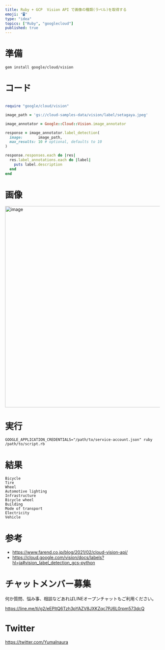 ```yaml
---
title: Ruby + GCP  Vision API で画像の種類(ラベル)を取得する
emoji: "🖥"
type: "idea"
topics: ["Ruby", "googlecloud"]
published: true
---
```


# 準備

```
gem install google/cloud/vision
```


# コード

```rb

require "google/cloud/vision"

image_path = 'gs://cloud-samples-data/vision/label/setagaya.jpeg'

image_annotator = Google::Cloud::Vision.image_annotator

response = image_annotator.label_detection(
  image:       image_path,
  max_results: 10 # optional, defaults to 10
)

response.responses.each do |res|
  res.label_annotations.each do |label|
    puts label.description
  end
end
```

# 画像

<img width="654" alt="image" src="https://user-images.githubusercontent.com/13635059/196164817-ebc322a4-f0d5-4795-bcc1-960d2cdd107d.png">


# 実行

```
GOOGLE_APPLICATION_CREDENTIALS="/path/to/service-account.json" ruby /path/to/script.rb
```

# 結果

```
Bicycle
Tire
Wheel
Automotive lighting
Infrastructure
Bicycle wheel
Building
Mode of transport
Electricity
Vehicle
```


# 参考

- https://www.farend.co.jp/blog/2021/02/cloud-vision-api/
- https://cloud.google.com/vision/docs/labels?hl=ja#vision_label_detection_gcs-python


# チャットメンバー募集


何か質問、悩み事、相談などあればLINEオープンチャットもご利用ください。

https://line.me/ti/g2/eEPltQ6Tzh3pYAZV8JXKZqc7PJ6L0rpm573dcQ


# Twitter

https://twitter.com/YumaInaura


